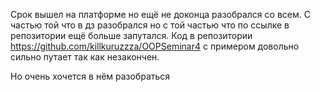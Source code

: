 Срок вышел на платформе но ещё не доконца разобрался со всем.
С частью той что в дз разобрался но с той частью что по ссылке в репозитории ещё больше запутался. 
Код в репозитории https://github.com/killkuruzzza/OOPSeminar4 
с примером довольно сильно путает так как незакончен.

Но очень хочется в нём разобраться